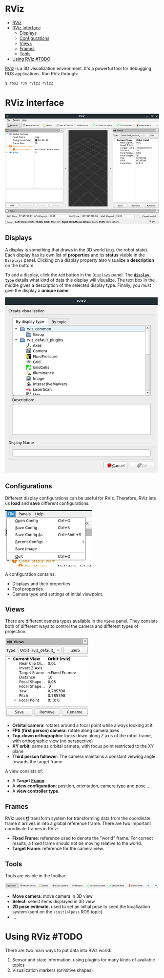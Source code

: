 # RViz
- [RViz](#rviz)
- [RViz Interface](#rviz-interface)
  - [Displays](#displays)
  - [Configurations](#configurations)
  - [Views](#views)
  - [Frames](#frames)
  - [Tools](#tools)
- [Using RViz #TODO](#using-rviz-todo)

[RViz](http://wiki.ros.org/rviz/UserGuide) is a 3D visualization environment. It's a powerful tool for debugging ROS applications. Run RViz through:
```powershell
$ ros2 run rviz2 rviz2
```

# RViz Interface
![rviz2_main](../images/rviz2_main.png)

## Displays
A display is something that draws in the 3D world (e.g. the robot state). Each display has its own list of **properties** and its **status** visible in the `Displays` panel. Clicking on a display property also visualize a **description** on the bottom.

To add a display, click the `Add` button in the `Displays` panel. The [**`display type`**](http://wiki.ros.org/rviz/UserGuide#Built-in_Display_Types) details what kind of data this display will visualize. The text box in the middle gives a description of the selected display type. Finally, you must give the display a **unique name**.

  
![rviz2_addDisplay](../images/rviz2_addDisplay.png)


## Configurations
Different display configurations can be useful for RViz. Therefore, RViz lets us **load** and **save** different configurations.

![rviz2_menu](../images/rviz2_menu.png)

A configuration contains:
- Displays and their properties
- Tool properties
- Camera type and settings of initial viewpoint.

## Views
There are different camera types available in the `Views` panel. They consists both of different ways to control the camera and different types of projection.

![rviz2_views_menu](../images/rviz2_views.png)

- **Orbital camera**: rotates around a focal point while always looking at it.
- **FPS (first person) camera**: rotate along camera axes
- **Top-down orthographic**: looks down along Z axis of the robot frame, with orthographic view (no perspective)
- **XY orbit**: same as orbital camera, with focus point restricted to the XY plane
- **Third person follower**: The camera maintains a constant viewing angle towards the target frame.

A view consists of:
- A **Target** [**Frame**](#frames).
- A **view configuration**: position, orientation, camera type and pose ...
- A **view controller type**.

## Frames
RViz uses [**tf**](#) transform system for transforming data from the coordinate frame it arrives in into a global reference frame. There are two important coordinate frames in RViz:
- **Fixed Frame**: reference used to denote the "world" frame. For correct results, a fixed frame should not be moving relative to the world.
- **Target Frame**: reference for the camera view.

## Tools
Tools are visible in the toolbar:

![toolbar](../images/rviz2_toolbar.png)

- **Move camera**: move camera in 3D view
- **Select**: select items displayed in 3D view
- **2D pose estimate**: used to set an initial pose to seed the localization system (sent on the `/initialpose` ROS topic)
- ...


# Using RViz #TODO
There are two main ways to put data into RViz world:
1. Sensor and state information, using plugins for many kinds of available topics 
2. Visualization markers (primitive shapes)